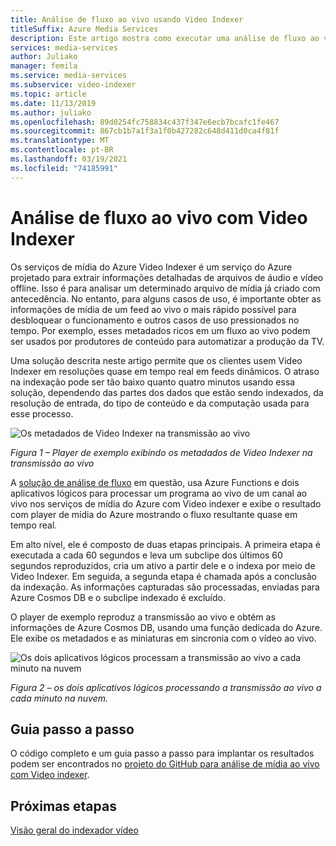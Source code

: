 ```yaml
---
title: Análise de fluxo ao vivo usando Video Indexer
titleSuffix: Azure Media Services
description: Este artigo mostra como executar uma análise de fluxo ao vivo usando Video Indexer.
services: media-services
author: Juliako
manager: femila
ms.service: media-services
ms.subservice: video-indexer
ms.topic: article
ms.date: 11/13/2019
ms.author: juliako
ms.openlocfilehash: 89d0254fc758834c437f347e6ecb7bcafc1fe467
ms.sourcegitcommit: 867cb1b7a1f3a1f0b427282c648d411d0ca4f81f
ms.translationtype: MT
ms.contentlocale: pt-BR
ms.lasthandoff: 03/19/2021
ms.locfileid: "74185991"
---
```

# <a name="live-stream-analysis-with-video-indexer"></a>Análise de fluxo ao vivo com Video Indexer

Os serviços de mídia do Azure Video Indexer é um serviço do Azure projetado para extrair informações detalhadas de arquivos de áudio e vídeo offline. Isso é para analisar um determinado arquivo de mídia já criado com antecedência. No entanto, para alguns casos de uso, é importante obter as informações de mídia de um feed ao vivo o mais rápido possível para desbloquear o funcionamento e outros casos de uso pressionados no tempo. Por exemplo, esses metadados ricos em um fluxo ao vivo podem ser usados por produtores de conteúdo para automatizar a produção da TV.

Uma solução descrita neste artigo permite que os clientes usem Video Indexer em resoluções quase em tempo real em feeds dinâmicos. O atraso na indexação pode ser tão baixo quanto quatro minutos usando essa solução, dependendo das partes dos dados que estão sendo indexados, da resolução de entrada, do tipo de conteúdo e da computação usada para esse processo.

![Os metadados de Video Indexer na transmissão ao vivo](./media/live-stream-analysis/live-stream-analysis01.png)

*Figura 1 – Player de exemplo exibindo os metadados de Video Indexer na transmissão ao vivo*

A [solução de análise de fluxo](https://aka.ms/livestreamanalysis) em questão, usa Azure Functions e dois aplicativos lógicos para processar um programa ao vivo de um canal ao vivo nos serviços de mídia do Azure com Video indexer e exibe o resultado com player de mídia do Azure mostrando o fluxo resultante quase em tempo real.

Em alto nível, ele é composto de duas etapas principais. A primeira etapa é executada a cada 60 segundos e leva um subclipe dos últimos 60 segundos reproduzidos, cria um ativo a partir dele e o indexa por meio de Video Indexer. Em seguida, a segunda etapa é chamada após a conclusão da indexação. As informações capturadas são processadas, enviadas para Azure Cosmos DB e o subclipe indexado é excluído.

O player de exemplo reproduz a transmissão ao vivo e obtém as informações de Azure Cosmos DB, usando uma função dedicada do Azure. Ele exibe os metadados e as miniaturas em sincronia com o vídeo ao vivo.

![Os dois aplicativos lógicos processam a transmissão ao vivo a cada minuto na nuvem](./media/live-stream-analysis/live-stream-analysis02.png)

*Figura 2 – os dois aplicativos lógicos processando a transmissão ao vivo a cada minuto na nuvem.*

## <a name="step-by-step-guide"></a>Guia passo a passo 

O código completo e um guia passo a passo para implantar os resultados podem ser encontrados no [projeto do GitHub para análise de mídia ao vivo com Video indexer](https://aka.ms/livestreamanalysis). 

## <a name="next-steps"></a>Próximas etapas

[Visão geral do indexador vídeo](video-indexer-overview.md)
